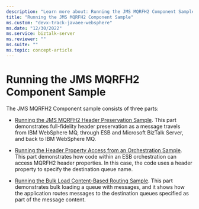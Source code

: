 ```yaml
---
description: "Learn more about: Running the JMS MQRFH2 Component Sample"
title: "Running the JMS MQRFH2 Component Sample"
ms.custom: "devx-track-javaee-websphere"
ms.date: "12/30/2022"
ms.service: biztalk-server
ms.reviewer: ""
ms.suite: ""
ms.topic: concept-article
---
```

# Running the JMS MQRFH2 Component Sample
The JMS MQRFH2 Component sample consists of three parts:  
  
-   [Running the JMS MQRFH2 Header Preservation Sample](../esb-toolkit/running-the-jms-mqrfh2-header-preservation-sample.md). This part demonstrates full-fidelity header preservation as a message travels from IBM WebSphere MQ, through ESB and Microsoft BizTalk Server, and back to IBM WebSphere MQ.  
  
-   [Running the Header Property Access from an Orchestration Sample](../esb-toolkit/running-the-header-property-access-from-an-orchestration-sample.md). This part demonstrates how code within an ESB orchestration can access MQRFH2 header properties. In this case, the code uses a header property to specify the destination queue name.  
  
-   [Running the Bulk Load Content-Based Routing Sample](../esb-toolkit/running-the-bulk-load-content-based-routing-sample.md). This part demonstrates bulk loading a queue with messages, and it shows how the application routes messages to the destination queues specified as part of the message content.
